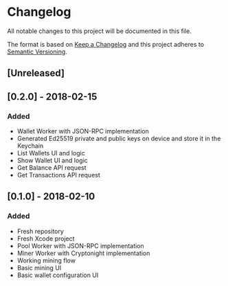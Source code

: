 # Changelog
All notable changes to this project will be documented in this file.

The format is based on [Keep a Changelog](http://keepachangelog.com/en/1.0.0/)
and this project adheres to [Semantic Versioning](http://semver.org/spec/v2.0.0.html).

## [Unreleased]

## [0.2.0] - 2018-02-15
### Added
- Wallet Worker with JSON-RPC implementation
- Generated Ed25519 private and public keys on device and store it in the Keychain
- List Wallets UI and logic
- Show Wallet UI and logic
- Get Balance API request
- Get Transactions API request

## [0.1.0] - 2018-02-10
### Added
- Fresh repository
- Fresh Xcode project
- Pool Worker with JSON-RPC implementation
- Miner Worker with Cryptonight implementation
- Working mining flow
- Basic mining UI
- Basic wallet configuration UI
